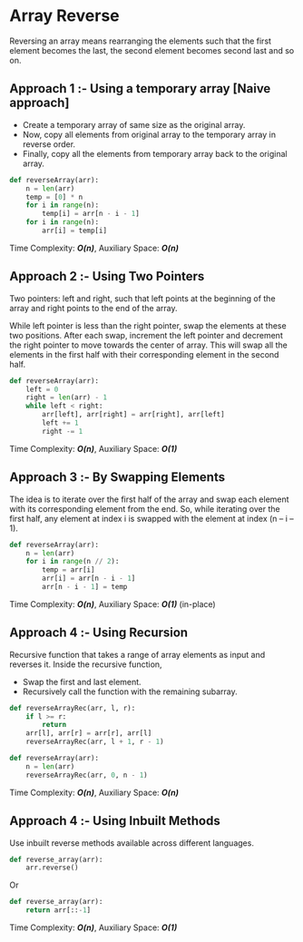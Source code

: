 # Array Reverse

Reversing an array means rearranging the elements such that the first element becomes the last, the second element becomes second last and so on.

## Approach 1 :- Using a temporary array [Naive approach]

* Create a temporary array of same size as the original array.
* Now, copy all elements from original array to the temporary array in reverse order.
* Finally, copy all the elements from temporary array back to the original array.

``` python
def reverseArray(arr):
    n = len(arr)
    temp = [0] * n
    for i in range(n):
        temp[i] = arr[n - i - 1]
    for i in range(n):
        arr[i] = temp[i]
```

Time Complexity: ***O(n)***,
Auxiliary Space: ***O(n)***

## Approach 2 :- Using Two Pointers

Two pointers: left and right, such that left points at the beginning of the array and right points to the end of the array.

While left pointer is less than the right pointer, swap the elements at these two positions. After each swap, increment the left pointer and decrement the right pointer to move towards the center of array. This will swap all the elements in the first half with their corresponding element in the second half.

``` python
def reverseArray(arr):
    left = 0
    right = len(arr) - 1
    while left < right:
        arr[left], arr[right] = arr[right], arr[left]
        left += 1
        right -= 1
```

Time Complexity: ***O(n)***,
Auxiliary Space: ***O(1)***

## Approach 3 :- By Swapping Elements

The idea is to iterate over the first half of the array and swap each element with its corresponding element from the end. So, while iterating over the first half, any element at index i is swapped with the element at index (n – i – 1).

``` python
def reverseArray(arr):
    n = len(arr)
    for i in range(n // 2):
        temp = arr[i]
        arr[i] = arr[n - i - 1]
        arr[n - i - 1] = temp
```

Time Complexity: ***O(n)***,
Auxiliary Space: ***O(1)*** (in-place)

## Approach 4 :- Using Recursion

Recursive function that takes a range of array elements as input and reverses it. Inside the recursive function,

* Swap the first and last element.
* Recursively call the function with the remaining subarray.

``` python
def reverseArrayRec(arr, l, r):
    if l >= r:
        return
    arr[l], arr[r] = arr[r], arr[l]
    reverseArrayRec(arr, l + 1, r - 1)

def reverseArray(arr):
    n = len(arr)
    reverseArrayRec(arr, 0, n - 1)
```

Time Complexity: ***O(n)***,
Auxiliary Space: ***O(n)***

## Approach 4 :- Using Inbuilt Methods

Use inbuilt reverse methods available across different languages.

``` python
def reverse_array(arr):
    arr.reverse()
```

Or

``` python
def reverse_array(arr):
    return arr[::-1]
```

Time Complexity: ***O(n)***,
Auxiliary Space: ***O(1)***
